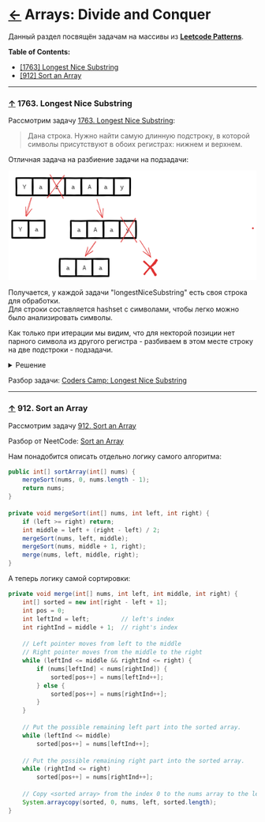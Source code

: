 # [←](../../README.md) <a id="home"></a> Arrays: Divide and Conquer

Данный раздел посвящён задачам на массивы из **[Leetcode Patterns](https://seanprashad.com/leetcode-patterns/)**.

**Table of Contents:**
- [[1763] Longest Nice Substring](#nice)
- [[912] Sort an Array](#mergesort)

----

### [↑](#home) <a id="nice"></a> 1763. Longest Nice Substring
Рассмотрим задачу [1763. Longest Nice Substring](https://leetcode.com/problems/longest-nice-substring/description/):
> Дана строка. Нужно найти самую длинную подстроку, в которой символы присутствуют в обоих регистрах: нижнем и верхнем.

Отличная задача на разбиение задачи на подзадачи:

![](../../img/arrays/divide/LongestNiceSubstring.png)

Получается, у каждой задачи "longestNiceSubstring" есть своя строка для обработки.\
Для строки составляется hashset с символами, чтобы легко можно было анализировать символы.

Как только при итерации мы видим, что для некторой позиции нет парного символа из другого регистра - разбиваем в этом месте строку на две подстроки - подзадачи.

<details><summary>Решение</summary>

```java
public String longestNiceSubstring(String s) {
    // should be at least 2 characters like: a + A
    if (s.length() < 2) return "";
    // Create a set for the task to store available characters
    Set<Character> set = new HashSet<>();
    for (char ch : s.toCharArray()) set.add(ch);
    // Iterate over available chars
    for (int i = 0; i < s.length(); i++) {
        Character up = Character.toUpperCase(s.charAt(i));
        Character low = Character.toLowerCase(s.charAt(i));
        if (set.contains(up) && set.contains(low)) continue;
        String left = longestNiceSubstring(s.substring(0, i));
        String right = longestNiceSubstring(s.substring(i+1));
        return left.length() >= right.length() ? left : right;
    }
    return s;
}
```
</details>

Разбор задачи: [Coders Camp: Longest Nice Substring](https://www.youtube.com/watch?v=JUvt_9KMDzk)

----

### [↑](#home) <a id="mergesort"></a> 912. Sort an Array
Рассмотрим задачу [912. Sort an Array](https://leetcode.com/problems/sort-an-array/description/)

Разбор от NeetCode: [Sort an Array](https://www.youtube.com/watch?v=MsYZSinhuFo)

Нам понадобится описать отдельно логику самого алгоритма:
```java
public int[] sortArray(int[] nums) {
    mergeSort(nums, 0, nums.length - 1);
    return nums;
}

private void mergeSort(int[] nums, int left, int right) {
    if (left >= right) return;
    int middle = left + (right - left) / 2;
    mergeSort(nums, left, middle);
    mergeSort(nums, middle + 1, right);
    merge(nums, left, middle, right);
}
```

А теперь логику самой сортировки:
```java
private void merge(int[] nums, int left, int middle, int right) {
    int[] sorted = new int[right - left + 1];
    int pos = 0;
    int leftInd = left;         // left's index
    int rightInd = middle + 1;  // right's index
        
    // Left pointer moves from left to the middle
    // Right pointer moves from the middle to the right
    while (leftInd <= middle && rightInd <= right) {
        if (nums[leftInd] < nums[rightInd]) {
            sorted[pos++] = nums[leftInd++];
        } else {
            sorted[pos++] = nums[rightInd++];
        }
    }

    // Put the possible remaining left part into the sorted array.
    while (leftInd <= middle)
        sorted[pos++] = nums[leftInd++];

    // Put the possible remaining right part into the sorted array.
    while (rightInd <= right)
        sorted[pos++] = nums[rightInd++];
    
    // Copy <sorted array> from the index 0 to the nums array to the left index
    System.arraycopy(sorted, 0, nums, left, sorted.length);
}
```